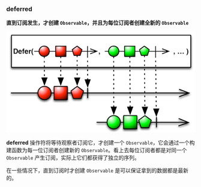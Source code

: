 ### deferred

**直到订阅发生，才创建 `Observable`，并且为每位订阅者创建全新的 `Observable`**

![](/assets/WhichOperator/Operators/deferred.png)

**deferred** 操作符将等待观察者订阅它，才创建一个 `Observable`，它会通过一个构建函数为每一位订阅者创建新的 `Observable`。看上去每位订阅者都是对同一个 `Observable` 产生订阅，实际上它们都获得了独立的序列。

在一些情况下，直到订阅时才创建 `Observable` 是可以保证拿到的数据都是最新的。
